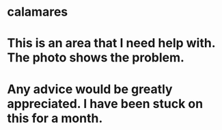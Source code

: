 # calamares
# This is an area that I need help with. The photo shows the problem.
# Any advice would be greatly appreciated. I have been stuck on this for a month.
